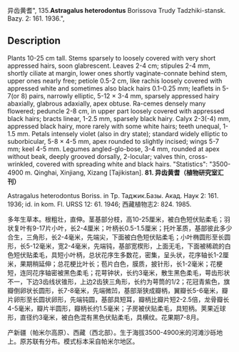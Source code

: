 异齿黄耆",
135.**Astragalus heterodontus** Borissova Trudy Tadzhiki-stansk. Bazy. 2: 161. 1936.",

## Description
Plants 10-25 cm tall. Stems sparsely to loosely covered with very short appressed hairs, soon glabrescent. Leaves 2-4 cm; stipules 2-4 mm, shortly ciliate at margin, lower ones shortly vaginate-connate behind stem, upper ones nearly free; petiole 0.5-2 cm, like rachis loosely covered with appressed white and sometimes also black hairs 0.1-0.25 mm; leaflets in 5-7(or 8) pairs, narrowly elliptic, 5-12 × 3-4 mm, sparsely appressed hairy abaxially, glabrous adaxially, apex obtuse. Ra-cemes densely many flowered; peduncle 2-8 cm, in upper part loosely covered with appressed black hairs; bracts linear, 1-2.5 mm, sparsely black hairy. Calyx 2-3(-4) mm, appressed black hairy, more rarely with some white hairs; teeth unequal, 1-1.5 mm. Petals intensely violet (also in dry state); standard widely elliptic to suborbicular, 5-8 × 4-5 mm, apex rounded to slightly incised; wings 5-7 mm; keel 4-5 mm. Legumes angled-glo-bose, 3-4 mm, rounded at apex without beak, deeply grooved dorsally, 2-locular; valves thin, cross-wrinkled, covered with spreading white and black hairs.
  "Statistics": "3500-4900 m. Qinghai, Xinjiang, Xizang [Tajikistan].
**81. 异齿黄耆（植物研究室汇刊）**

Astragalus heterodontus Boriss. in Tp. Таджик.Базы. Акад. Наук 2: 161. 1936; id. in kom. Fl. URSS 12: 61. 1946; 西藏植物志2: 824. 1985.

多年生草本。根粗壮，直伸。茎基部分枝，高10-25厘米，被白色短伏贴柔毛；羽状复叶有9-17片小叶，长2-4厘米；叶柄长0.5-1.5厘米；托叶革质，基部彼此多少合生，三角形，长2-4毫米，先端尖，下面被白色短伏贴柔毛；小叶椭圆形至长圆形，长5-12毫米，宽2-4毫米，先端钝，基部宽楔形，上面无毛，下面被稀疏的白色短伏贴柔毛，具短小叶柄，总状花序生多数花，密集，呈头状，花序轴长1-2厘米，果期稍延伸；总花梗比叶长；苞片白色，膜质，披针形，长1-2毫米；花梗短，连同花序轴密被黑色柔毛；花萼钟状，长约3毫米，散生黑色柔毛，萼齿形状不一，下边3齿线状锥形，上边2齿狭三角形，长约为萼筒的1/2；花冠青紫色，旗瓣倒卵状长圆形，长7-8毫米，先端微凹，基部渐狭成瓣柄，翼瓣长5-6毫米，瓣片卵形至长圆状卵形，先端钝圆，基部具短耳，瓣柄比瓣片短2-2.5倍，龙骨瓣长4-5毫米，瓣片半圆形，瓣柄长约1.5毫米；子房被伏贴柔毛，具短柄。荚果近球形，直径约3毫米，被白色混有黑色伏贴柔毛，具横纹。花果期7-8月。

产新疆（帕米尔高原）、西藏（西北部）。生于海拔3500-4900米的河滩沙砾地上。原苏联有分布。模式标本采自帕米尔地区。
